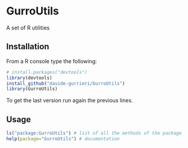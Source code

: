 # GurroUtils
A set of R utilities

## Installation
From a R console type the following:
```R
# install.packages("devtools")
library(devtools)
install_github("davide-gurrieri/GurroUtils")
library(GurroUtils)
```

To get the last version run again the previous lines.

## Usage
```R
ls("package:GurroUtils") # list of all the methods of the package
help(package="GurroUtils") # documentation
```

